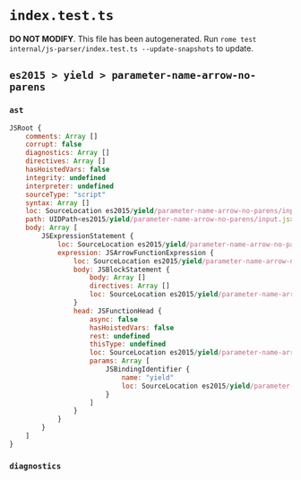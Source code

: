 # `index.test.ts`

**DO NOT MODIFY**. This file has been autogenerated. Run `rome test internal/js-parser/index.test.ts --update-snapshots` to update.

## `es2015 > yield > parameter-name-arrow-no-parens`

### `ast`

```javascript
JSRoot {
	comments: Array []
	corrupt: false
	diagnostics: Array []
	directives: Array []
	hasHoistedVars: false
	integrity: undefined
	interpreter: undefined
	sourceType: "script"
	syntax: Array []
	loc: SourceLocation es2015/yield/parameter-name-arrow-no-parens/input.js 1:0-1:12
	path: UIDPath<es2015/yield/parameter-name-arrow-no-parens/input.js>
	body: Array [
		JSExpressionStatement {
			loc: SourceLocation es2015/yield/parameter-name-arrow-no-parens/input.js 1:0-1:12
			expression: JSArrowFunctionExpression {
				loc: SourceLocation es2015/yield/parameter-name-arrow-no-parens/input.js 1:0-1:11
				body: JSBlockStatement {
					body: Array []
					directives: Array []
					loc: SourceLocation es2015/yield/parameter-name-arrow-no-parens/input.js 1:9-1:11
				}
				head: JSFunctionHead {
					async: false
					hasHoistedVars: false
					rest: undefined
					thisType: undefined
					loc: SourceLocation es2015/yield/parameter-name-arrow-no-parens/input.js 1:0-1:8
					params: Array [
						JSBindingIdentifier {
							name: "yield"
							loc: SourceLocation es2015/yield/parameter-name-arrow-no-parens/input.js 1:0-1:5 (yield)
						}
					]
				}
			}
		}
	]
}
```

### `diagnostics`

```

```
